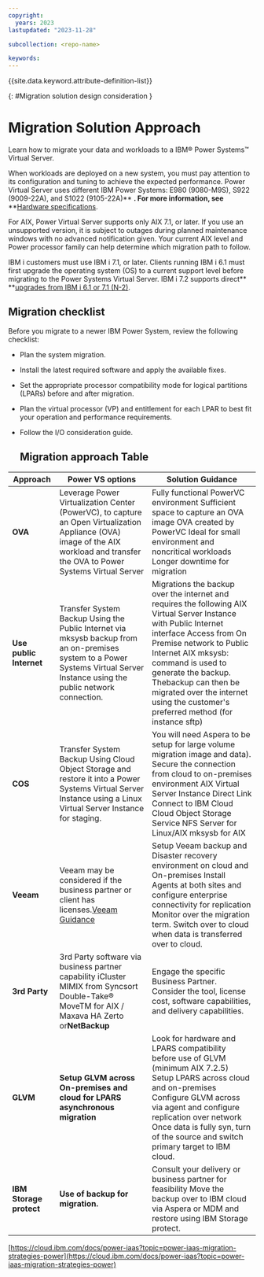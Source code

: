 ```yaml
---
copyright:
  years: 2023
lastupdated: "2023-11-28"

subcollection: <repo-name>

keywords:
---
```

{{site.data.keyword.attribute-definition-list}}

{: \#Migration solution design consideration }

# Migration Solution Approach

Learn how to migrate your data and workloads to a IBM® Power Systems™ Virtual Server.

When workloads are deployed on a new system, you must pay attention to its configuration and tuning to achieve the expected performance. Power Virtual Server uses different IBM Power Systems: E980 (9080-M9S), S922 (9009-22A), and S1022 (9105-22A)** **. For more information, see** **[Hardware specifications](https://cloud.ibm.com/docs/power-iaas?topic=power-iaas-about-virtual-server#hardware-specifications).

For AIX, Power Virtual Server supports only AIX 7.1, or later. If you use an unsupported version, it is subject to outages during planned maintenance windows with no advanced notification given. Your current AIX level and Power processor family can help determine which migration path to follow.

IBM i customers must use IBM i 7.1, or later. Clients running IBM i 6.1 must first upgrade the operating system (OS) to a current support level before migrating to the Power Systems Virtual Server. IBM i 7.2 supports direct** **[upgrades from IBM i 6.1 or 7.1 (N-2)](https://www.ibm.com/support/knowledgecenter/ssw_ibm_i_72/rzahc/fastpathrzahc.htm).

## Migration checklist

Before you migrate to a newer IBM Power System, review the following checklist:

* Plan the system migration.
* Install the latest required software and apply the available fixes.
* Set the appropriate processor compatibility mode for logical partitions (LPARs) before and after migration.
* Plan the virtual processor (VP) and entitlement for each LPAR to best fit your operation and performance requirements.
* Follow the I/O consideration guide.
  
  ## Migration approach Table

| Approach                      | Power VS options                                                                                                                                                                 | Solution Guidance                                                                                                                                                                                                                                                                                                                              |
| ----------------------------- | -------------------------------------------------------------------------------------------------------------------------------------------------------------------------------- | ---------------------------------------------------------------------------------------------------------------------------------------------------------------------------------------------------------------------------------------------------------------------------------------------------------------------------------------------- |
| **OVA**                 | Leverage Power Virtualization Center (PowerVC), to capture an Open Virtualization Appliance (OVA) image of the AIX workload and transfer the OVA to Power Systems Virtual Server | Fully functional PowerVC environment Sufficient space to capture an OVA image OVA created by PowerVC  Ideal for small environment and noncritical workloads Longer downtime for migration                                                                                                                                                      |
| **Use public Internet** | Transfer System Backup Using the Public Internet via mksysb backup from an on-premises system to a Power Systems Virtual Server Instance using the public network connection.    | Migrations the backup over the internet and requires the following AIX Virtual Server Instance with Public Internet interface Access from On Premise network to Public Internet AIX mksysb: command is used to generate the backup. Thebackup can then be migrated over the internet using the customer's preferred method (for instance sftp) |
| **COS**                 | Transfer System Backup Using Cloud Object Storage and restore it into a Power Systems Virtual Server Instance using a Linux Virtual Server Instance for staging.                 | You will need Aspera to be setup for large volume migration image and data). Secure the connection from cloud to on-premises environment AIX Virtual Server Instance Direct Link Connect to IBM Cloud Cloud Object Storage Service NFS Server for Linux/AIX mksysb for AIX                                                                     |
| **Veeam**               | Veeam may be considered if the business partner or client has licenses.[Veeam Guidance](https://helpcenter.veeam.com/docs/agentforaix/userguide/about.html?ver=40)                  | Setup Veeam backup and Disaster recovery environment on cloud and On-premises Install Agents at both sites and configure enterprise connectivity for replication Monitor over the migration term. Switch over to cloud when data is transferred over to cloud.                                                                                 |
| **3rd Party**           | 3rd Party software via business partner capability iCluster MIMIX from Syncsort Double-Take® MoveTM for AIX / Maxava HA Zerto or**NetBackup**                             | Engage the specific Business Partner. Consider the tool, license cost, software capabilities, and delivery capabilities.                                                                                                                                                                                                                       |
| **GLVM**                | **Setup GLVM across On-premises and cloud for LPARS asynchronous migration**                                                                                               | Look for hardware and LPARS compatibility before use of GLVM (minimum AIX 7.2.5) Setup LPARS across cloud and on-premises Configure GLVM across via agent and configure replication over network Once data is fully syn, turn of the source and switch primary target to IBM cloud.                                                            |
| **IBM Storage protect** | **Use of backup for migration.**                                                                                                                                           | Consult your delivery or business partner for feasibility Move the backup over to IBM cloud via Aspera or MDM and restore using IBM Storage protect.                                                                                                                                                                                           |

[https://cloud.ibm.com/docs/power-iaas?topic=power-iaas-migration-strategies-power](https://cloud.ibm.com/docs/power-iaas?topic=power-iaas-migration-strategies-power)

